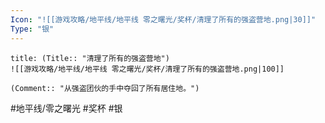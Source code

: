 ```yaml
---
Icon: "![[游戏攻略/地平线/地平线 零之曙光/奖杯/清理了所有的强盗营地.png|30]]"
Type: "银"
---
```

```ad-common-silver-trophy
title: (Title:: "清理了所有的强盗营地")
![[游戏攻略/地平线/地平线 零之曙光/奖杯/清理了所有的强盗营地.png|100]]

(Comment:: "从强盗团伙的手中夺回了所有居住地。")
```

#地平线/零之曙光 #奖杯 #银
